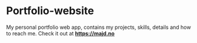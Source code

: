 # Portfolio-website
My personal portfolio web app, contains my projects, skills, details and how to reach me.
Check it out at **https://majd.no**

